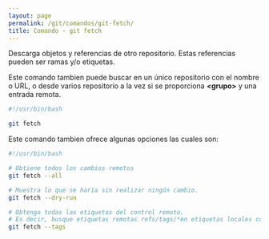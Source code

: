 ```yaml
---
layout: page
permalink: /git/comandos/git-fetch/
title: Comando - git fetch
---
```


Descarga objetos y referencias de otro repositorio. Estas referencias pueden ser ramas y/o etiquetas.

Este comando tambien puede buscar en un único repositorio con el nombre o URL, o desde varios repositorio a la
vez si se proporciona **\<grupo\>** y una entrada remota.

``` bash
#!/usr/bin/bash

git fetch 
```

Este comando tambien ofrece algunas opciones las cuales son:

``` bash
#!/usr/bin/bash

# Obtiene todos los cambios remotos
git fetch --all

# Muestra lo que se haría sin realizar ningún cambio.
git fetch --dry-run

# Obtenga todas las etiquetas del control remoto. 
# Es decir, busque etiquetas remotas refs/tags/*en etiquetas locales con el mismo nombre
git fetch --tags
```